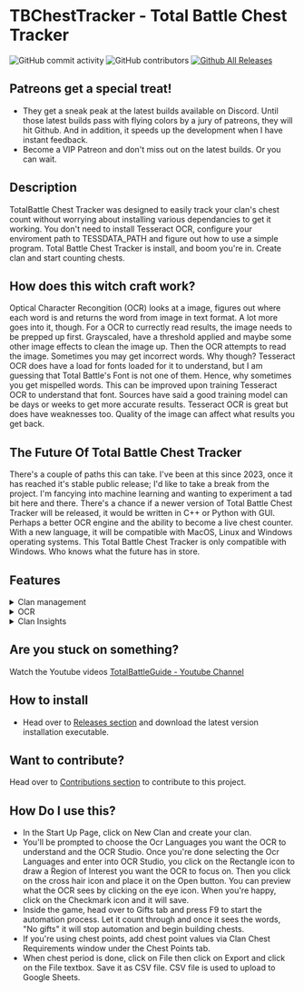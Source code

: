 # TBChestTracker - Total Battle Chest Tracker
![GitHub commit activity](https://img.shields.io/github/commit-activity/t/SICGames/TBChestTracker)
![GitHub contributors](https://img.shields.io/github/contributors/SICGames/TBChestTracker)
[![Github All Releases](https://img.shields.io/github/downloads/SICGames/TBChestTracker/total.svg)]()

## Patreons get a special treat!
- They get a sneak peak at the latest builds available on Discord. Until those latest builds pass with flying colors by a jury of patreons, they will hit Github. And in addition, it speeds up the development when I have instant feedback. 
- Become a VIP Patreon and don't miss out on the latest builds. Or you can wait.

## Description
TotalBattle Chest Tracker was designed to easily track your clan's chest count without worrying about installing various dependancies to get it working. You don't need to install Tesseract OCR, configure your enviroment path to TESSDATA_PATH and figure out how to use a simple program. Total Battle Chest Tracker is install, and boom you're in. Create clan and start counting chests. 

## How does this witch craft work? 
Optical Character Recongition (OCR) looks at a image, figures out where each word is and returns the word from image in text format. A lot more goes into it, though. For a OCR to currectly read results, the image needs to be prepped up first. Grayscaled, have a threshold applied and maybe some other image effects to clean the image up. Then the OCR attempts to read the image. Sometimes you may get incorrect words. Why though? Tesseract OCR does have a load for fonts loaded for it to understand, but I am guessing that Total Battle's Font is not one of them. Hence, why sometimes you get mispelled words. This can be improved upon training Tesseract OCR to understand that font. Sources have said a good training model can be days or weeks to get more accurate results. Tesseract OCR is great but does have weaknesses too. Quality of the image can affect what results you get back.

## The Future Of Total Battle Chest Tracker 
There's a couple of paths this can take. I've been at this since 2023, once it has reached it's stable public release; I'd like to take a break from the project. I'm fancying into machine learning and wanting to experiment a tad bit here and there. There's a chance if a newer version of Total Battle Chest Tracker will be released, it would be written in C++ or Python with GUI. Perhaps a better OCR engine and the ability to become a live chest counter. With a new language, it will be compatible with MacOS, Linux and Windows operating systems. This Total Battle Chest Tracker is only compatible with Windows. Who knows what the future has in store.

## Features  
<details><summary>
  Clan management
</summary>
  
 * Manage Multiple Clans.
  
</details>
<details>
<summary>
  OCR
</summary>
  
 * Choose multiple languages for the OCR to understand.
 * Select Region for OCR to extract text from with OCR Wizard.
 * OCR detects unknown clan mates and adds them to database.

</details>
<details>
<summary>
Clan Insights
</summary>
  
 * Track clan performance and statistics.
 * Future implendation is to allow clans to create goals to achieve. 
 * Future implendation is to allow simulate what they'd need to do to get higher clan wealth.
 * Filter clan insights data by name using Quick Filter feature.
 * Filter clan insights data by chest type.

</details>

## Are you stuck on something?
Watch the Youtube videos 
[TotalBattleGuide - Youtube Channel](https://www.youtube.com/@TotalBattleGuide)

## How to install
- Head over to [Releases section](https://github.com/SICGames/TBChestTracker/releases) and download the latest version installation executable.

## Want to contribute? 
Head over to [Contributions section](https://github.com/SICGames/TBChestTracker/blob/master/CONTRIBUTING.md) to contribute to this project.

## How Do I use this?
- In the Start Up Page, click on New Clan and create your clan. 
- You'll be prompted to choose the Ocr Languages you want the OCR to understand and the OCR Studio. Once you're done selecting the Ocr Languages and enter into OCR Studio, you click on the Rectangle icon to draw a Region of Interest you want the OCR to focus on. Then you click on the cross hair icon and place it on the Open button. You can preview what the OCR sees by clicking on the eye icon. When you're happy, click on the Checkmark icon and it will save.  
- Inside the game, head over to Gifts tab and press F9 to start the automation process. Let it count through and once it sees the words, "No gifts" it will stop automation and begin building chests. 
- If you're using chest points, add chest point values via Clan Chest Requirements window under the Chest Points tab.
- When chest period is done, click on File then click on Export and click on the File textbox. Save it as CSV file. CSV file is used to upload to Google Sheets. 


